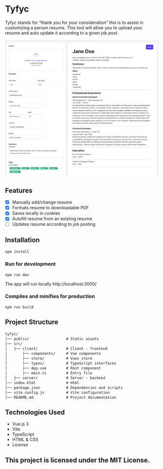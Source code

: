 # Tyfyc

Tyfyc stands for “thank you for your consideration” this is to assist in customizing a person resume. This tool will allow you to upload your resume and auto update it according to a given job post.

![Alt text](public/app-preview.png)

## Features
- [X] Manually add/change resume
- [X] Formats resume to downloadable PDF
- [X] Saves locally in cookies
- [X] Autofill resume from an existing resume
- [ ] Updates resume according to job posting

## Installation
```
npm install
```

### Run for development
```
npm run dev
```
The app will run locally http://localhost:3000/

### Compiles and minifies for production
```
npm run build

```

## Project Structure
```
tyfyc/
│── public/                 # Static assets
│── src/
│   ├── client/             # Client - frontend
│       ├── components/     # Vue components
│       ├── store/          # Vuex store
│       ├── types/          # TypeScript interfaces
│       ├── App.vue         # Root component
│       ├── main.ts         # Entry file
│   ├── server/             # Server - backend
│── index.html              # Html
│── package.json            # Dependencies and scripts
│── vite.config.js          # Vite configuration
│── README.md               # Project documentation
```

## Technologies Used
- Vue.js 3
- Vite
- TypeScript
- HTML & CSS
- License

## This project is licensed under the MIT License.